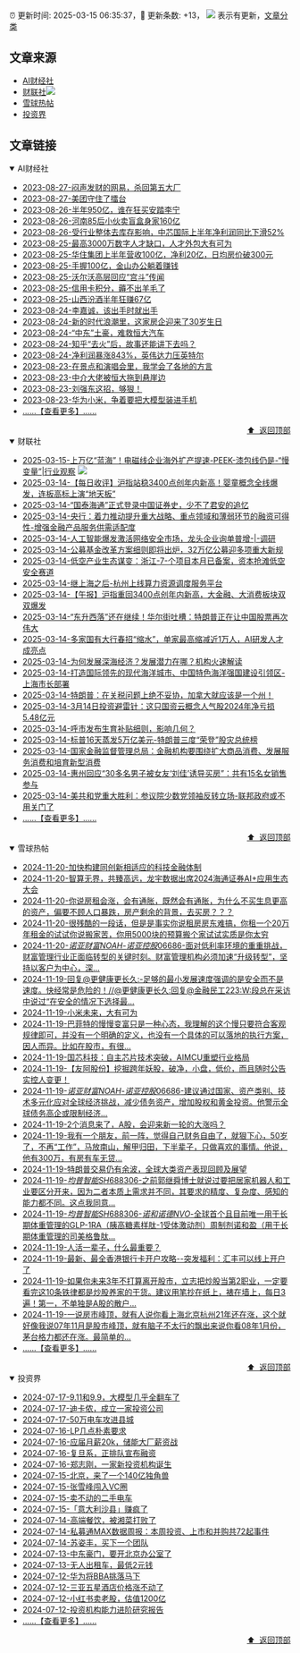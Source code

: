 ##

:alarm_clock: 更新时间: 2025-03-15 06:35:37，:rocket: 更新条数: +13， ![](/assets/dot.png) 表示有更新，[文章分类](/TAGS.md)

## 文章来源

- [AI财经社](#ai财经社)  
- [财联社](#财联社)![](/assets/dot.png)   
- [雪球热帖](#雪球热帖)  
- [投资界](#投资界)  

## 文章链接

<details open>
<summary id="ai财经社">
 AI财经社
</summary>


- [2023-08-27-闷声发财的网易，杀回第五大厂](https://www.aicaijing.com.cn/article/18610)  
- [2023-08-27-美团守住了擂台](https://www.aicaijing.com.cn/article/18611)  
- [2023-08-26-半年950亿，谁在狂买安踏李宁](https://www.aicaijing.com.cn/article/18607)  
- [2023-08-26-河南85后小伙卖盲盒身家160亿](https://www.aicaijing.com.cn/article/18608)  
- [2023-08-26-受行业整体去库存影响，中芯国际上半年净利润同比下滑52%](https://www.aicaijing.com.cn/article/18609)  
- [2023-08-25-最高3000万数字人才缺口，人才外包大有可为](https://www.aicaijing.com.cn/article/18601)  
- [2023-08-25-华住集团上半年营收100亿，净利20亿，日均房价破300元](https://www.aicaijing.com.cn/article/18602)  
- [2023-08-25-手握100亿，金山办公躺着赚钱](https://www.aicaijing.com.cn/article/18603)  
- [2023-08-25-沃尔沃高层回应“宫斗”传闻](https://www.aicaijing.com.cn/article/18604)  
- [2023-08-25-信用卡积分，薅不出羊毛了](https://www.aicaijing.com.cn/article/18605)  
- [2023-08-25-山西汾酒半年狂赚67亿](https://www.aicaijing.com.cn/article/18606)  
- [2023-08-24-李嘉诚，该出手时就出手](https://www.aicaijing.com.cn/article/18596)  
- [2023-08-24-新的时代浪潮里，这家房企迎来了30岁生日](https://www.aicaijing.com.cn/article/18597)  
- [2023-08-24-“中东”土豪，难救恒大汽车](https://www.aicaijing.com.cn/article/18598)  
- [2023-08-24-知乎“去火”后，故事还能讲下去吗？](https://www.aicaijing.com.cn/article/18599)  
- [2023-08-24-净利润暴涨843%，英伟达力压英特尔](https://www.aicaijing.com.cn/article/18600)  
- [2023-08-23-在景点和演唱会里，我学会了各地的方言](https://www.aicaijing.com.cn/article/18591)  
- [2023-08-23-中介大佬被恒大拖到悬崖边](https://www.aicaijing.com.cn/article/18592)  
- [2023-08-23-刘强东这招，够狠！](https://www.aicaijing.com.cn/article/18593)  
- [2023-08-23-华为小米，争着要把大模型装进手机](https://www.aicaijing.com.cn/article/18594)  
- [......【查看更多】......](/details/AI财经社.md)

<div align="right"><a href="#文章来源">⬆ &nbsp;返回顶部</a></div>
</details>

<details open>
<summary id="财联社">
 财联社
</summary>


- [2025-03-15-上万亿“蓝海”！电磁线企业海外扩产提速-PEEK-漆包线仍是-“慢变量”|行业观察](https://www.cls.cn/detail/1972840) ![](/assets/new.png)  
- [2025-03-14-【每日收评】沪指站稳3400点创年内新高！婴童概念全线爆发，连板高标上演“地天板”](https://www.cls.cn/detail/1972135)  
- [2025-03-14-“国泰海通”正式登录中国证券史，少不了君安的追忆](https://www.cls.cn/detail/1972096)  
- [2025-03-14-央行：着力推动提升重大战略、重点领域和薄弱环节的融资可得性-增强金融产品服务供需适配度](https://www.cls.cn/detail/1972025)  
- [2025-03-14-人工智能爆发激活网络安全市场，龙头企业询单普增-|-调研](https://www.cls.cn/detail/1971948)  
- [2025-03-14-公募基金改革方案细则即将出炉，32万亿公募迎多项重大新规](https://www.cls.cn/detail/1971784)  
- [2025-03-14-低空产业生态谋变：浙江-7-个项目本月已备案，资本抢滩低空安全赛道](https://www.cls.cn/detail/1971519)  
- [2025-03-14-继上海之后-杭州上线算力资源调度服务平台](https://www.cls.cn/detail/1971407)  
- [2025-03-14-【午报】沪指重回3400点创年内新高，大金融、大消费板块双双爆发](https://www.cls.cn/detail/1971755)  
- [2025-03-14-“东升西落”还在继续！华尔街吐槽：特朗普正在让中国股票再次伟大](https://www.cls.cn/detail/1971664)  
- [2025-03-14-多家国有大行春招“缩水”，单家最高缩减近1万人，AI研发人才成亮点](https://www.cls.cn/detail/1971700)  
- [2025-03-14-为何发展深海经济？发展潜力在哪？机构火速解读](https://www.cls.cn/detail/1971568)  
- [2025-03-14-打造国际领先的现代海洋城市、中国特色海洋强国建设引领区-上海市长部署](https://www.cls.cn/detail/1971442)  
- [2025-03-14-特朗普：在关税问题上绝不妥协，加拿大就应该是一个州！](https://www.cls.cn/detail/1971418)  
- [2025-03-14-3月14日投资避雷针：这只国资云概念人气股2024年净亏损5.48亿元](https://www.cls.cn/detail/1971413)  
- [2025-03-14-呼市发布生育补贴细则，影响几何？](https://www.cls.cn/detail/1971436)  
- [2025-03-14-标普16天蒸发5万亿美元-特朗普三度“荣登”股灾总统榜](https://www.cls.cn/detail/1971457)  
- [2025-03-14-国家金融监督管理总局：金融机构要围绕扩大商品消费、发展服务消费和培育新型消费](https://www.cls.cn/detail/1971728)  
- [2025-03-14-惠州回应“30多名男子被女友‘刘佳’诱导买房”：共有15名女销售参与](https://www.cls.cn/detail/1971510)  
- [2025-03-14-美共和党重大胜利：参议院少数党领袖反转立场-联邦政府或不用关门了](https://www.cls.cn/detail/1971509)  
- [......【查看更多】......](/details/财联社.md)

<div align="right"><a href="#文章来源">⬆ &nbsp;返回顶部</a></div>
</details>

<details open>
<summary id="雪球热帖">
 雪球热帖
</summary>


- [2024-11-20-加快构建同创新相适应的科技金融体制](https://xueqiu.com/9193403816/313561745)  
- [2024-11-20-智算无界，共臻高远，龙宇数据出席2024海通证券AI+应用生态大会](https://xueqiu.com/5773569265/313493909)  
- [2024-11-20-你说房租会涨，会有通胀，既然会有通胀，为什么不买生息更高的资产，偏要不顾人口暴跌，房产剩余的背景，去买房？？？](https://xueqiu.com/8790885129/313487693)  
- [2024-11-20-很残酷的一段话，但是是事实你说租房房东难搞，你租一个20万年租金的试试你说搬家苦，你用5000块的预算搬个家试试实质是你太穷](https://xueqiu.com/8790885129/313486478)  
- [2024-11-20-$诺亚财富NOAH$-$诺亚控股06686$-面对低利率环境的重重挑战，财富管理行业正面临转型的关键时刻。财富管理机构必须加速“升级转型”，坚持以客户为中心，深...](https://xueqiu.com/5404882558/313537387)  
- [2024-11-19-回复@更健康更长久:-足够的最小发展速度强调的是安全而不是速度。快经常是危险的！//@更健康更长久:回复@金融民工223:W:段总在采访中说过“在安全的情况下选择最...](https://xueqiu.com/1247347556/313468286)  
- [2024-11-19-小米未来，大有可为](https://xueqiu.com/9210717241/313440311)  
- [2024-11-19-巴菲特的慢慢变富只是一种心态，我理解的这个慢只要符合客观规律即可，并没有一个明确的定义，也没有一个具体的可以落地的执行方案，因人而异。比如在股市，有很...](https://xueqiu.com/9139599351/313350962)  
- [2024-11-19-国芯科技：自主芯片技术突破，AIMCU重塑行业格局](https://xueqiu.com/8151841495/313402043)  
- [2024-11-19-【友阿股份】挖掘跨年妖股，破净，小盘，低价，而且随时公告实控人变更！](https://xueqiu.com/4046363970/313324589)  
- [2024-11-19-$诺亚财富NOAH$-$诺亚控股06686$-建议通过国家、资产类别、技术多元化应对全球经济挑战，减少债务资产，增加股权和黄金投资。他警示全球债务高企或限制经济...](https://xueqiu.com/1434290888/313350685)  
- [2024-11-19-2个消息来了，A股，会迎来新一轮的大涨吗？](https://xueqiu.com/5773569265/313337584)  
- [2024-11-19-我有一个朋友，前一阵，觉得自己财务自由了，就狠下心，50岁了，不再“工作”，马放南山，解甲归田，下半辈子，只做喜欢的事情。他说，他有300万，有房有车无贷...](https://xueqiu.com/2340719306/313314941)  
- [2024-11-19-特朗普交易仍有余波，全球大类资产表现回顾及展望](https://xueqiu.com/1528857605/313354962)  
- [2024-11-19-$均普智能SH688306$-之前郭继舜博士就说过要把居家机器人和工业要区分开来，因为二者本质上需求并不同，其要求的精度、复杂度、感知的能力都不同。这点我同意...](https://xueqiu.com/1631073517/313383238)  
- [2024-11-19-$均普智能SH688306$-$诺和诺德NVO$-全球首个且目前唯一用于长期体重管理的GLP-1RA（胰高糖素样肽-1受体激动剂）周制剂诺和盈（用于长期体重管理的司美格鲁肽...](https://xueqiu.com/6843343829/313429418)  
- [2024-11-19-人活一辈子，什么最重要？](https://xueqiu.com/2524803655/313323164)  
- [2024-11-19-最新、最全香港银行卡开户攻略--突发福利：汇丰可以线上开户了](https://xueqiu.com/8108653112/313443790)  
- [2024-11-19-如果你未来3年不打算离开股市，立志把炒股当第2职业，一定要看完这10条铁律都是炒股养家的干货。建议用笔抄在纸上，裱在墙上，每日3遍！第一，不单独是A股的散户...](https://xueqiu.com/2497739763/313452805)  
- [2024-11-19-一说房市峰顶，就有人说你看上海北京杭州21年还在涨，这个就好像我说07年11月是股市峰顶，就有脑子不太行的飘出来说你看08年1月份，茅台格力都还在涨。最简单的...](https://xueqiu.com/8790885129/313480480)  
- [......【查看更多】......](/details/雪球热帖.md)

<div align="right"><a href="#文章来源">⬆ &nbsp;返回顶部</a></div>
</details>

<details open>
<summary id="投资界">
 投资界
</summary>


- [2024-07-17-9.11和9.9，大模型几乎全翻车了](https://posts.careerengine.us/p/6697778c44726b29bffa3a09)  
- [2024-07-17-迪卡侬，成立一家投资公司](https://posts.careerengine.us/p/6697778c44726b29bffa3a01)  
- [2024-07-17-50万电车攻进县城](https://posts.careerengine.us/p/6697779c831e1d29eea44253)  
- [2024-07-16-LP几点朴素要求](https://posts.careerengine.us/p/669636a8720ed522248054dc)  
- [2024-07-16-应届月薪20k，储能大厂薪资战](https://posts.careerengine.us/p/669636a8720ed522248054d4)  
- [2024-07-16-复旦系，正排队宣布融资](https://posts.careerengine.us/p/66963699cb38e136a496986c)  
- [2024-07-16-郑志刚，一家新投资机构诞生](https://posts.careerengine.us/p/66963699cb38e136a4969874)  
- [2024-07-15-北京，来了一个140亿独角兽](https://posts.careerengine.us/p/6694db59a0c3ac562b61f9af)  
- [2024-07-15-张雪峰闯入VC圈](https://posts.careerengine.us/p/6694db59a0c3ac562b61f9b7)  
- [2024-07-15-卖不动的二手电车](https://posts.careerengine.us/p/6694db6836b2f1565d9b541a)  
- [2024-07-15-「意大利沙县」赚疯了](https://posts.careerengine.us/p/6694db6836b2f1565d9b5422)  
- [2024-07-14-高端餐饮，被湘菜打败了](https://posts.careerengine.us/p/6693862333c6e710d0bf9dc4)  
- [2024-07-14-私募通MAX数据周报：本周投资、上市和并购共72起事件](https://posts.careerengine.us/p/6693862333c6e710d0bf9dcc)  
- [2024-07-14-苏姿丰，买下一个团队](https://posts.careerengine.us/p/6693861481427510b2b9c123)  
- [2024-07-13-中东豪门，要开北京办公室了](https://posts.careerengine.us/p/66922794a876f80d113b51fe)  
- [2024-07-13-无人出租车，最低2元钱](https://posts.careerengine.us/p/669227b82202ae0dfac5d713)  
- [2024-07-12-华为将BBA挑落马下](https://posts.careerengine.us/p/6690a6c68082df14ead7eaac)  
- [2024-07-12-三亚五星酒店价格涨不动了](https://posts.careerengine.us/p/6690a6c68082df14ead7eaa4)  
- [2024-07-12-小红书卖老股，估值1200亿](https://posts.careerengine.us/p/6690a6b756b00014bcc00e8f)  
- [2024-07-12-投资机构能力进阶研究报告](https://posts.careerengine.us/p/6690a6b756b00014bcc00e87)  
- [......【查看更多】......](/details/投资界.md)

<div align="right"><a href="#文章来源">⬆ &nbsp;返回顶部</a></div>
</details>
